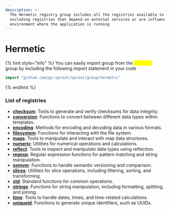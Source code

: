 ```yaml
---
description: >-
  The Hermetic registry group includes all the registries available in Sprout,
  excluding registries that depend on external services or are influenced by the
  environment where the application is running
---
```


# Hermetic

{% hint style="info" %}
You can easily import group from the <mark style="color:yellow;">`hermetic`</mark> group by including the following import statement in your code

```go
import "github.com/go-sprout/sprout/group/hermetic"
```
{% endhint %}

### List of registries

* [**checksum**](checksum.md): Tools to generate and verify checksums for data integrity.
* [**conversion**](conversion.md): Functions to convert between different data types within templates.
* [**encoding**](encoding.md): Methods for encoding and decoding data in various formats.
* [**filesystem**](filesystem.md): Functions for interacting with the file system.
* [**maps**](maps.md): Tools to manipulate and interact with map data structures.
* [**numeric**](numeric.md): Utilities for numerical operations and calculations.
* [**reflect**](reflect.md): Tools to inspect and manipulate data types using reflection.
* [**regexp**](regexp.md): Regular expression functions for pattern matching and string manipulation.
* [**semver**](semver.md): Functions to handle semantic versioning and comparison.
* [**slices**](slices.md): Utilities for slice operations, including filtering, sorting, and transforming.
* [**std**](std.md): Standard functions for common operations.
* [**strings**](strings.md): Functions for string manipulation, including formatting, splitting, and joining.
* [**time**](time.md): Tools to handle dates, times, and time-related calculations.
* [**uniqueid**](uniqueid.md): Functions to generate unique identifiers, such as UUIDs.
